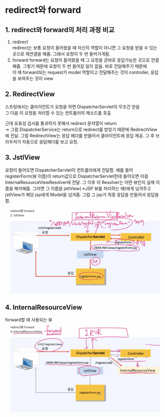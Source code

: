 # redirect와 forward
## 1. redirect와 forward의 처리 과정 비교
1. redirect  
redirect는 보통 요청이 들어왔을 때 자신의 역할이 아니면 그 요청을 받을 수 있는 곳으로 재연결을 해줌. 그래서 요청이 두 번 들어가게됨.
2. forward
forward는 요청이 들어왔을 때 그 요청을 곧바로 응답가능한 곳으로 연결해줌. 그렇기 때문에 요청이 두 번 들어갈 일이 없음. 바로 전달해주기 때문에  
이 때 forward되는 request가 model 역할이고 전달해주는 것이 controller, 응답을 보여주는 것이 view

## 2. RedirectView
스프링에서는 클라이언트가 요청을 하면 DispatcherServlet이 무조건 받음  
그 다음 이 요청을 처리할 수 있는 컨트롤러의 메소드를 호출  

근데 유효성 검사를 통과하지 못해서 redirect 문자열이 return  
-> 그럼 DispatcherService는 return으로 redirect를 받았기 때문에 RedirectView에 전달. 그럼 RedirectView는 응답 헤더를 만들어서 클라이언트에 응답 제공. 그 후 브라우저가 자동으로 응답헤더를 보고 요청.

## 3. JstlView
요청이 들어오면 DispatcherServlet이 컨트롤러에게 전달함. 예를 들어 registerForm(뷰 이름)이 return값으로 DispatcherServlet한테 들어오면 이걸 InternalResourceViewResolver에 전달. 그 이후 이 Resolver는 어떤 뷰인지 실제 이름을 해석해줌. 그러면 그 이름을 jstlView(->JSP 뷰를 처리하는 애)에게 넘겨주고 jstlView가 해당 jsp에게 Model을 넘겨줌. 그럼 그 jsp가 최종 응답을 만들어서 응답을 함.

![Alt text](image-7.png)

## 4. InternalResourceView
forward할 때 사용되는 뷰  
![Alt text](image-8.png)